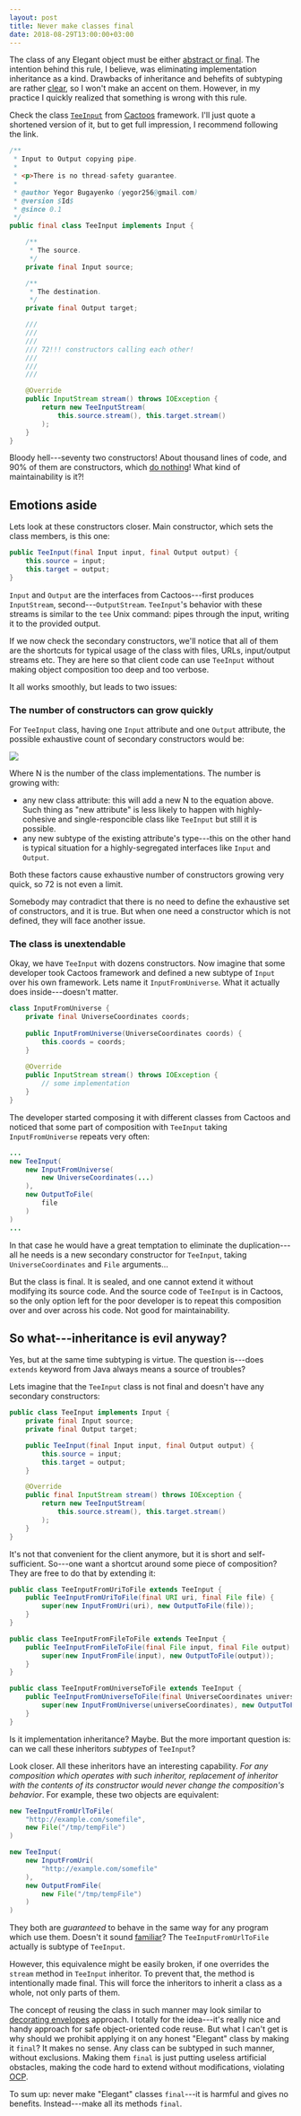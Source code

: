 ```yaml
---
layout: post
title: Never make classes final
date: 2018-08-29T13:00:00+03:00
---
```


The class of any Elegant object must be either 
[abstract or final](https://www.yegor256.com/2014/11/20/seven-virtues-of-good-object.html#7-his-class-is-either-final-or-abstract).
The intention behind this rule, I believe, was eliminating implementation inheritance as a kind. Drawbacks of 
inheritance and behefits of subtyping are rather [clear](https://www.yegor256.com/2016/09/13/inheritance-is-procedural.html), 
so I won't make an accent on them. However, in my practice I quickly realized that something is wrong with this rule.

Check the class
[`TeeInput`](https://github.com/yegor256/cactoos/blob/0.13.3/src/main/java/org/cactoos/io/TeeInput.java) from
[Cactoos](https://github.com/yegor256/cactoos) framework. I'll just quote a shortened version of it, but to get full 
impression, I recommend following the link.

```java
/**
 * Input to Output copying pipe.
 *
 * <p>There is no thread-safety guarantee.
 *
 * @author Yegor Bugayenko (yegor256@gmail.com)
 * @version $Id$
 * @since 0.1
 */
public final class TeeInput implements Input {

    /**
     * The source.
     */
    private final Input source;

    /**
     * The destination.
     */
    private final Output target;

    ///
    ///
    ///
    /// 72!!! constructors calling each other!
    ///
    ///
    ///

    @Override
    public InputStream stream() throws IOException {
        return new TeeInputStream(
            this.source.stream(), this.target.stream()
        );
    }
}
```

Bloody hell---seventy two constructors! About thousand lines of code, and 90% of them are constructors, which
[do nothing](https://www.yegor256.com/2015/05/07/ctors-must-be-code-free.html)! What kind of
maintainability is it?!

## Emotions aside

Lets look at these constructors closer. Main constructor, which sets the class members, is this one:

```java
public TeeInput(final Input input, final Output output) {
    this.source = input;
    this.target = output;
}
```

`Input` and `Output` are the interfaces from Cactoos---first produces `InputStream`, second---`OutputStream`. 
`TeeInput`'s behavior with these streams is similar to the `tee` Unix command: pipes through the input, 
writing it to the provided output. 

If we now check the secondary constructors, we'll notice that all of them are the shortcuts for typical usage of the 
class with files, URLs, input/output streams etc. They are here so that client code can use `TeeInput` without making 
object composition too deep and too verbose.

It all works smoothly, but leads to two issues:

### The number of constructors can grow quickly

For `TeeInput` class, having one `Input` attribute and one `Output` attribute, the possible exhaustive count of 
secondary constructors would be:

<img src="https://latex.codecogs.com/gif.latex?N_{Input}\times N_{Output}" border="0"/>

Where N is the number of the class implementations. The number is growing with:
- any new class attribute: this will add a new N to the equation above. Such thing as "new attribute" is less likely to 
happen with highly-cohesive and single-responcible class like `TeeInput` but still it is possible.
- any new subtype of the existing attribute's type---this on the other hand is typical situation for a 
highly-segregated interfaces like `Input` and `Output`.

Both these factors cause exhaustive number of constructors growing very quick, so 72 is not even a limit. 

Somebody may contradict that there is no need to define the exhaustive set of constructors, and it is true.
But when one need a constructor which is not defined, they will face another issue.

### The class is unextendable

Okay, we have `TeeInput` with dozens constructors. Now imagine that some developer took Cactoos framework and defined
a new subtype of `Input` over his own framework. Lets name it `InputFromUniverse`. What it actually does inside---doesn't matter. 

```java
class InputFromUniverse {
    private final UniverseCoordinates coords;
    
    public InputFromUniverse(UniverseCoordinates coords) {
        this.coords = coords;
    }
    
    @Override
    public InputStream stream() throws IOException {
        // some implementation
    }
}
```

The developer started composing it with different classes from Cactoos and noticed that some part of 
composition with `TeeInput` taking `InputFromUniverse` repeats very often:
 
```java
...
new TeeInput(
    new InputFromUniverse(
        new UniverseCoordinates(...)
    ),
    new OutputToFile(
        file
    )
)
...
```
 
In that case he would have a great temptation to eliminate the duplication---all he needs is a new secondary 
constructor for `TeeInput`, taking `UniverseCoordinates` and `File` arguments...
 
But the class is final. It is sealed, and one cannot extend it without modifying its source code. And the source code 
of `TeeInput` is in Cactoos, so the only option left for the poor developer is to repeat this composition over and 
over across his code. Not good for maintainability.

## So what---inheritance is evil anyway?

Yes, but at the same time subtyping is virtue.
The question is---does `extends` keyword from Java always means a source of troubles?

Lets imagine that the `TeeInput` class is not final and doesn't have any secondary constructors:

```java
public class TeeInput implements Input {
    private final Input source;
    private final Output target;

    public TeeInput(final Input input, final Output output) {
        this.source = input;
        this.target = output;
    }

    @Override
    public final InputStream stream() throws IOException {
        return new TeeInputStream(
            this.source.stream(), this.target.stream()
        );
    }
}
``` 

It's not that convenient for the client anymore, but it is short and self-sufficient. So---one want a shortcut around
some piece of composition? They are free to do that by extending it:

```java
public class TeeInputFromUriToFile extends TeeInput {
    public TeeInputFromUriToFile(final URI uri, final File file) {
        super(new InputFromUri(uri), new OutputToFile(file));
    }
}

public class TeeInputFromFileToFile extends TeeInput {
    public TeeInputFromFileToFile(final File input, final File output) {
        super(new InputFromFile(input), new OutputToFile(output));
    }
}

public class TeeInputFromUniverseToFile extends TeeInput {
    public TeeInputFromUniverseToFile(final UniverseCoordinates universeCoordinates, final File file) {
        super(new InputFromUniverse(universeCoordinates), new OutputToFile(file));
    }
}
```

Is it implementation inheritance? Maybe. But the more important question is: can we call these inheritors 
*subtypes* of `TeeInput`?

Look closer. All these inheritors have an interesting capability. *For any composition which operates 
with such inheritor, replacement of inheritor with the contents of its constructor would never change the composition's 
behavior*. For example, these two objects are equivalent:

```java
new TeeInputFromUrlToFile(
    "http://example.com/somefile",
    new File("/tmp/tempFile")
)
```
```java
new TeeInput(
    new InputFromUri(
        "http://example.com/somefile"
    ),
    new OutputFromFile(
        new File("/tmp/tempFile")
    )
)
```

They both are *guaranteed* to behave in the same way for any program which use them. Doesn't it sound 
[familiar](https://en.wikipedia.org/wiki/Liskov_substitution_principle)? The `TeeInputFromUrlToFile` actually is 
subtype of `TeeInput`.

However, this equivalence might be easily broken, if one  overrides the `stream` method in `TeeInput` inheritor. To 
prevent that, the method is intentionally made final. This will force the inheritors to inherit a class as a whole, 
not only parts of them.

The concept of reusing the class in such manner may look similar to 
[decorating envelopes](https://www.yegor256.com/2017/01/31/decorating-envelopes.html) approach. I totally for the 
idea---it's really nice and handy approach for safe object-oriented code reuse. But what I can't get is why should we 
prohibit applying it on any honest "Elegant" class by making it `final`? It makes no sense. Any class can be subtyped
in such manner, without exclusions. Making them `final` is just putting useless artificial obstacles, making the code
hard to extend without modifications, violating [OCP](https://en.wikipedia.org/wiki/Open%E2%80%93closed_principle).

To sum up: never make "Elegant" classes `final`---it is harmful and gives no benefits. Instead---make all its methods 
`final`.
